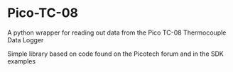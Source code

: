 # Pico-TC-08
A python wrapper for reading out data from the Pico TC-08 Thermocouple Data Logger


Simple library based on code found on the Picotech forum and in the SDK examples
